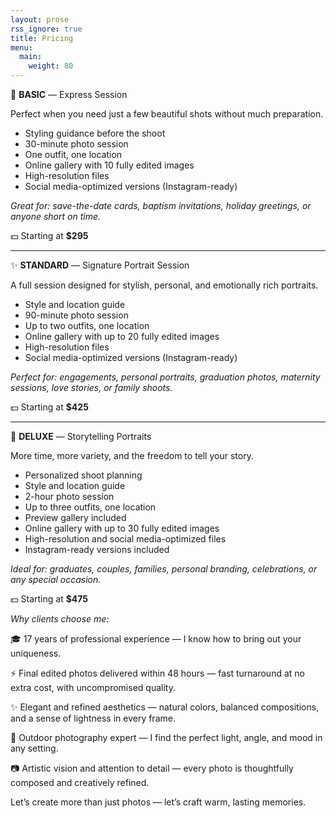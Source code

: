 ```yaml
---
layout: prose
rss_ignore: true
title: Pricing
menu:
  main:
    weight: 80
---
```


💫 **BASIC** — Express Session

Perfect when you need just a few beautiful shots without much preparation.

- Styling guidance before the shoot
- 30-minute photo session
- One outfit, one location
- Online gallery with 10 fully edited images
- High-resolution files
- Social media-optimized versions (Instagram-ready)

*Great for: save-the-date cards, baptism invitations, holiday greetings, or anyone short on time.*

💵 Starting at **$295**

---

✨ **STANDARD** — Signature Portrait Session

A full session designed for stylish, personal, and emotionally rich portraits.

- Style and location guide
- 90-minute photo session
- Up to two outfits, one location
- Online gallery with up to 20 fully edited images
- High-resolution files
- Social media-optimized versions (Instagram-ready)

*Perfect for: engagements, personal portraits, graduation photos, maternity sessions, love stories, or family shoots.*

💵 Starting at **$425**

---

🌟 **DELUXE** — Storytelling Portraits

More time, more variety, and the freedom to tell your story.

- Personalized shoot planning
- Style and location guide
- 2-hour photo session
- Up to three outfits, one location
- Preview gallery included
- Online gallery with up to 30 fully edited images
- High-resolution and social media-optimized files
- Instagram-ready versions included

*Ideal for: graduates, couples, families, personal branding, celebrations, or any special occasion.*

💵 Starting at **$475**

*Why clients choose me:*

🎓 17 years of professional experience — I know how to bring out your uniqueness.

⚡ Final edited photos delivered within 48 hours — fast turnaround at no extra cost, with uncompromised quality.

✨ Elegant and refined aesthetics — natural colors, balanced compositions, and a sense of lightness in every frame.

📍 Outdoor photography expert — I find the perfect light, angle, and mood in any setting.

📷 Artistic vision and attention to detail — every photo is thoughtfully composed and creatively refined.

Let’s create more than just photos — let’s craft warm, lasting memories.
